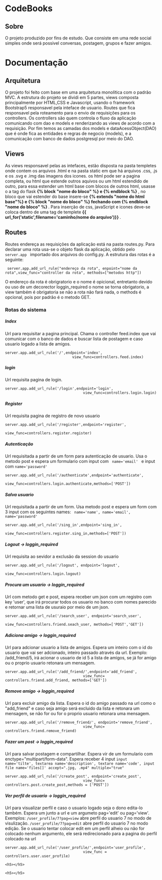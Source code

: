# CodeBooks

## Sobre
<p>O projeto produzido por fins de estudo. Que consiste em uma rede social simples onde será possivel conversas, postagem, grupos e fazer amigos.

# Documentação
## Arquitetura
O projeto foi feito com base em uma arquitetura monolítica com o padrão MVC.
A estrutura do projeto se dividi em 5 partes, views composta principalmente por HTML,CSS e Javascript, usando o framework Bootstrap5 responsavel pela inteface de usuario. 
  Routes que fica responsavel pela roteamento para o envio de requisições para os controllers. Os controllers são quem controla o fluxo da aplicação comunicando com dao e
  models e renderizando as views de acordo com a requisição. Por fim temos as camadas dos models e dataAcessObject(DAO) que é onde fica as entidades e regras de negocio
  (models), e a comunicação com banco de dados postgresql por meio do DAO.
  
## Views
  As views responsavel pelas as intefaces, estão disposta na pasta templetes onde contem os arquivos .html e na pasta static em que há arquivos .css, .js e os .svg e .img
  das imagens dos icones. os html pode ser a pagina completa, ou html que estende outros aquivos ou um html estendido de outro, para essa estender um html base com blocos de outros html, usasse o a tag do flask  <strong> {% block "nome do bloco" %} e {% endblock %} </strong>, no bloco que vai estender do base insere-se <strong> {% extends "nome do html base"%} e {% block "nome do bloco" %} fechando com {% endblock "nome do bloco" %} </strong>. Para inserção de css, javaScript e icones deve-se coloca dentro de uma tag de templete <strong> {{ url_for('static',filename='caminho/nome do arquivo')}} </strong>.
  
## Routes
  Routes endereça as requisições da aplicação está na pasta routes.py. Para declarar uma rota usa-se o objeto flask da aplicação, obtido pelo <code> server.app </code> importado dos arquivos do config.py. A estrutura das rotas é a seguinte: 
  <p><code> server.app.add_url_rule("endereço da rota", enpoint="nome da rota",view_func="controller da rota", methods=["metodos http"]) </code></p>
  O endereço da rota é obrigratorio e o nome é opicional, entretanto devido ou uso de um decorector loggin_required o nome se torna obrigatorio, a view também é obrigatoria se não a rota não fará nada, o methods é opcional, pois por padrão é o metodo GET.
  
### Rotas do sistema
  <h5>Index</h5>
  <p>Url para requisitar a pagina principal. Chama o controller feed.index que vai comunicar com o banco de dados e buscar lista de postagem e caso usuario logado a lista de amigos.</p>
  <p><code>server.app.add_url_rule('/',endpoint='index',
                               view_func=controllers.feed.index)</code></p>
                               
  <h5>login</h5>
  <p>Url requisita pagina de login.</p>
  <p><code>server.app.add_url_rule('/login',endpoint='login',
                                    view_func=controllers.login.login)</code></p>  
  
  <h5>Register</h5>
  <p>Url requisita pagina de registro de novo usuario</p>
  <p><code>server.app.add_url_rule('/register',endpoint='register',
                                    view_func=controllers.register.register)</code></p>  
  
  <h5>Autenticação</h5>
  <p>Url requisitada a partir de um form para autenticação de usuario. Usa o metodo post e espera um formulario com input com <code> name='email' </code> e input com <code>name='password'</code> </p>
  <p><code>server.app.add_url_rule('/authenticate',endpoint='authenticate',
                                    view_func=controllers.login.authenticate,methods=['POST'])</code></p>  
  
  <h5>Salva usuario </h5>
  <p>Url requisitada a partir de um form. Usa metodo post e espera um form com 3 input com os seguintes names: <code> name='name', name='email', name='password'</code></p>
  <p><code>server.app.add_url_rule('/sing_in',endpoint='sing_in',
                                    view_func=controllers.register.sing_in,methods=['POST'])</code></p>  
  
  <h5>Logout -> loggin_required</h5>
  <p>Url requisita ao sevidor a exclusão da session do usuario</p>
  <p><code>server.app.add_url_rule('/logout', endpoint='logout',
                                    view_func=controllers.login.logout)</code></p>  
  
  <h5>Procura um usuario -> loggin_required</h5>
  <p>Url com metodo get e post, espera receber um json com um registro com key 'user', que irá procurar todos os usuario no banco com nomes parecido e retornar uma lista de usuraio por meio de um json.</p>
  <p><code>server.app.add_url_rule('/search_user', endpoint='search_user', 
                                    view_func=controllers.friend.seach_user, methods=['POST','GET'])</code></p>  
  
   <h5>Adiciona amigo -> loggin_required</h5>
  <p>Url para adcionar usuario a lista de amigos. Espera um inteiro com o id do usuario que vai ser adcionado, inteiro passado através da url. Exemplo: /add_friend/5, irá acionar o usuario de id 5 a lista de amigos, se já for amigo ou o proprio usuario retonara um mensagem.</p>
  <p><code>server.app.add_url_rule('/add_friend/<int:id>',endpoint='add_friend',
                                    view_func= controllers.friend.add_friend, methods=['GET'])</code></p>  
  
  <h5>Remove amigo -> loggin_required</h5>
  <p>Url para excluir amigo da lista. Espera o id do amigo passado na url como o "add_friend" e caso seja amigo será excluido da lista e retonara um mensagem, se não for ou for o proprio usuario retonara uma mensagem.</p>
  <p><code>server.app.add_url_rule('/remove_friend/<int:id>', endpoint='remove_friend',
                                    view_func= controllers.friend.remove_friend)</code></p>  
  
  <h5>Fazer um post -> loggin_required</h5>
  <p>Url para salvar postagem e compartilhar. Espera vir de um formulario com enctype="multipart/form-data". Espera receber 4 input <code>input name='tilte', textarea name='description', textare name='code', input file name='files[]' accept=".jpg, .mp4" multiple="true"</code> </p>
  <p><code>server.app.add_url_rule('/create_post', endpoint='create_post', 
                                    view_func= controllers.post.create_post,methods = ['POST'])</code></p>  
  
  <h5>Ver perfil de usuario -> loggin_required</h5>
  <p>Url para visualizar perfil e caso o usuario logado seja o dono edita-lo também. Espera um junto a url e um argumeto pag='edit' ou pag='view'. Exemplos:
  <code>/user_profile/7?pag=view</code> abre perfil do usuario 7 no modo de visulização.
  <code>/user_profile/7?pag=edit</code> abre perfil do usuario 7 no modo edição.
  Se o usuario tentar colocar edit em um perfil alheio ou não for colocado nenhum argumento, ele será redirecionado para a pagina do perfil colocado na url</p>
  <p><code>server.app.add_url_rule('/user_profile/<int:id>',endpoint='user_profile', 
                                    view_func =  controllers.user.user_profile)</code></p>  
  
    <h5></h5>
  <p></p>
  <p><code></code></p>  
  
    <h5></h5>
  <p></p>
  <p><code></code></p>  

